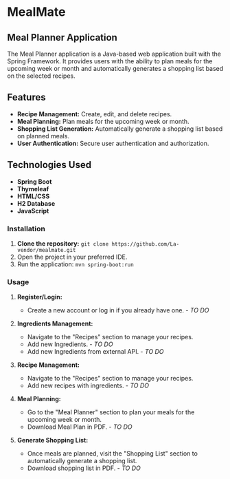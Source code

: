 # MealMate
## Meal Planner Application

The Meal Planner application is a Java-based web application built with the Spring Framework. It provides users with the ability to plan meals for the upcoming week or month and automatically generates a shopping list based on the selected recipes.

## Features

- **Recipe Management:** Create, edit, and delete recipes.
- **Meal Planning:** Plan meals for the upcoming week or month.
- **Shopping List Generation:** Automatically generate a shopping list based on planned meals.
- **User Authentication:** Secure user authentication and authorization.

## Technologies Used

- **Spring Boot** 
- **Thymeleaf**
- **HTML/CSS** 
- **H2 Database**
- **JavaScript**

### Installation

1. **Clone the repository:**
``git clone https://github.com/La-vendor/mealmate.git``
2. Open the project in your preferred IDE.
3. Run the application:
``mvn spring-boot:run``
### Usage
1. **Register/Login:**
   
   - Create a new account or log in if you already have one. - _TO DO_

2. **Ingredients Management:**

   - Navigate to the "Recipes" section to manage your recipes.
   - Add new Ingredients.  - _TO DO_
   - Add new Ingredients from external API.  - _TO DO_

3. **Recipe Management:**

   - Navigate to the "Recipes" section to manage your recipes.
   - Add new recipes with ingredients. - _TO DO_
    
4. **Meal Planning:**

    - Go to the "Meal Planner" section to plan your meals for the upcoming week or month.
   - Download Meal Plan in PDF. - _TO DO_

5. **Generate Shopping List:**

   - Once meals are planned, visit the "Shopping List" section to automatically generate a shopping list.
   - Download shopping list in PDF. - _TO DO_
